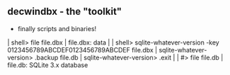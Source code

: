 ## decwindbx - the "toolkit"
* finally scripts and binaries!



| shell> file file.dbx
| file.dbx: data
|
| shell> sqlite-whatever-version -key 0123456789ABCDEF0123456789ABCDEF file.dbx
| sqlite-whatever-version> .backup file.db
| sqlite-whatever-version> .exit
|
| #> file file.db
| file.db: SQLite 3.x database
   

